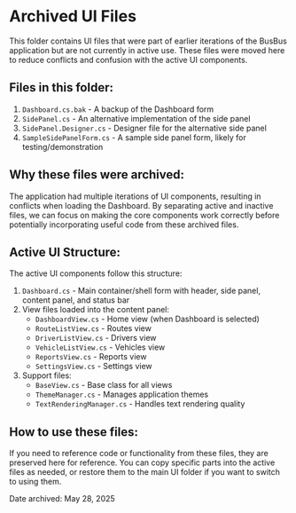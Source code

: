 # Archived UI Files

This folder contains UI files that were part of earlier iterations of the BusBus application but are not currently in active use. These files were moved here to reduce conflicts and confusion with the active UI components.

## Files in this folder:

1. `Dashboard.cs.bak` - A backup of the Dashboard form
2. `SidePanel.cs` - An alternative implementation of the side panel
3. `SidePanel.Designer.cs` - Designer file for the alternative side panel
4. `SampleSidePanelForm.cs` - A sample side panel form, likely for testing/demonstration

## Why these files were archived:

The application had multiple iterations of UI components, resulting in conflicts when loading the Dashboard. By separating active and inactive files, we can focus on making the core components work correctly before potentially incorporating useful code from these archived files.

## Active UI Structure:

The active UI components follow this structure:
1. `Dashboard.cs` - Main container/shell form with header, side panel, content panel, and status bar
2. View files loaded into the content panel:
   - `DashboardView.cs` - Home view (when Dashboard is selected)
   - `RouteListView.cs` - Routes view
   - `DriverListView.cs` - Drivers view
   - `VehicleListView.cs` - Vehicles view
   - `ReportsView.cs` - Reports view
   - `SettingsView.cs` - Settings view
3. Support files:
   - `BaseView.cs` - Base class for all views
   - `ThemeManager.cs` - Manages application themes
   - `TextRenderingManager.cs` - Handles text rendering quality

## How to use these files:

If you need to reference code or functionality from these files, they are preserved here for reference. You can copy specific parts into the active files as needed, or restore them to the main UI folder if you want to switch to using them.

Date archived: May 28, 2025
